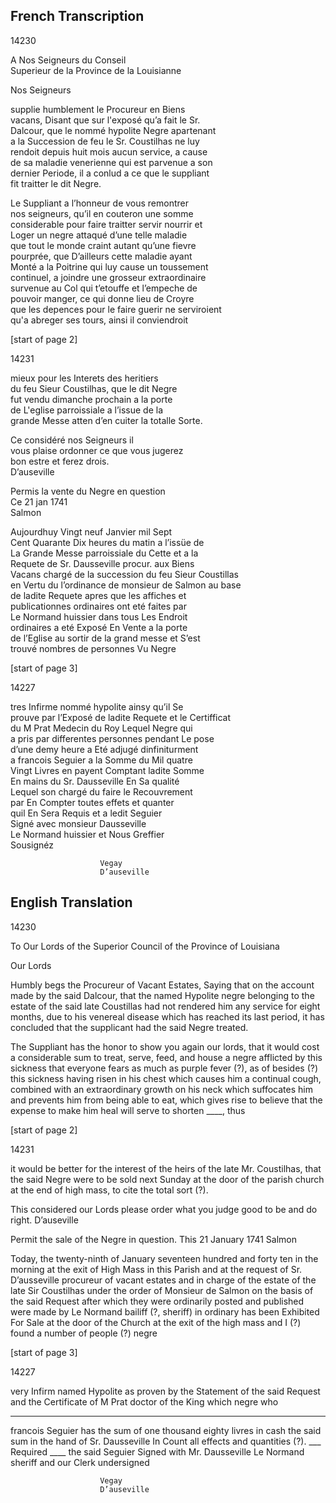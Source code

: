 ## French Transcription  
  
14230  
  
A Nos Seigneurs du Conseil  
Superieur de la Province de la Louisianne  
  
Nos Seigneurs  
  
supplie humblement le Procureur en Biens  
vacans, Disant que sur l'exposé qu’a fait le Sr.  
Dalcour, que le nommé hypolite Negre apartenant  
a la Succession de feu le Sr. Coustilhas ne luy  
rendoit depuis huit mois aucun service, a cause  
de sa maladie venerienne qui est parvenue a son  
dernier Periode, il a conlud a ce que le suppliant  
fit traitter le dit Negre.  
  
Le Suppliant a l’honneur de vous remontrer  
nos seigneurs, qu’il en couteron une somme  
considerable pour faire traitter servir nourrir et  
Loger un negre attaqué d’une telle maladie  
que tout le monde craint autant qu’une fievre  
pourprée, que D’ailleurs cette maladie ayant  
Monté a la Poitrine qui luy cause un toussement  
continuel, a joindre une grosseur extraordinaire  
survenue au Col qui t’etouffe et l’empeche de  
pouvoir manger, ce qui donne lieu de Croyre  
que les depences pour le faire guerir ne serviroient  
qu'a abreger ses tours, ainsi il conviendroit  
  
[start of page 2]  
  
14231  
  
mieux pour les Interets des heritiers  
du feu Sieur Coustilhas, que le dit Negre  
fut vendu dimanche prochain a la porte  
de L'eglise parroissiale a l’issue de la  
grande Messe atten d’en cuiter la totalle Sorte.  
  
Ce considéré nos Seigneurs il  
vous plaise ordonner ce que vous jugerez  
bon estre et ferez drois.  
							D’auseville  
  
Permis la vente du Negre en question  
Ce 21 jan 1741	
Salmon  
  


Aujourdhuy Vingt neuf Janvier mil Sept  
Cent Quarante Dix heures du matin a l’issüe de  
La Grande Messe parroissiale du Cette et a la  
Requete de Sr. Dausseville procur. aux Biens  
Vacans chargé de la succession du feu Sieur Coustillas  
en Vertu du l’ordinance de monsieur de Salmon au base  
de ladite Requete apres que les affiches et  
publicationnes ordinaires ont eté faites par  
Le Normand huissier dans tous Les Endroit  
ordinaires a eté Exposé En Vente a la porte  
de l’Eglise au sortir de la grand messe et S’est  
trouvé nombres de personnes Vu Negre  
  
[start of page 3]  
  
14227  
  
tres Infirme nommé hypolite ainsy qu’il Se  
prouve par l’Exposé de ladite Requete et le Certifficat  
du M Prat Medecin du Roy Lequel Negre qui  
a pris par differentes personnes pendant Le pose  
d’une demy heure a Eté adjugé dinfiniturment  
a francois Seguier a la Somme du Mil quatre  
Vingt Livres en payent Comptant ladite Somme  
En mains du Sr. Dausseville En Sa qualité  
Lequel son chargé du faire le Recouvrement  
par En Compter toutes effets et quanter  
quil En Sera Requis et a ledit Seguier  
Signé avec monsieur Dausseville  
Le Normand huissier et Nous Greffier  
Sousignéz  
  
						Vegay  
						D’auseville  

  

## English Translation  
  
14230

To Our Lords of the Superior Council of the Province of Louisiana 

Our Lords

Humbly begs the Procureur of Vacant Estates, Saying that on the account made by the said Dalcour, that the named Hypolite negre belonging to the estate of the said late Coustillas had not rendered him any service for eight months, due to his venereal disease which has reached its last period, it has concluded that the supplicant had the said Negre treated.

The Suppliant has the honor to show you again our lords, that it would cost a considerable sum to treat, serve, feed, and house a negre afflicted by this sickness that everyone fears as much as purple fever (?), as of besides (?) this sickness having risen in his chest which causes him a continual cough, combined with an extraordinary growth on his neck which suffocates him and prevents him from being able to eat, which gives rise to believe that the expense to make him heal will serve to shorten ____, thus

[start of page 2]

14231

 it would be better for the interest of the heirs 
of the late Mr. Coustilhas, that the said Negre 
were to be sold next Sunday at the door 
of the parish church at the end of 
high mass, to cite the total sort (?). 

This considered our Lords 
please order what you judge 
good to be and do right. 
								D’auseville

Permit the sale of the Negre in question.
This 21 January 1741
Salmon

Today, the twenty-ninth of January seventeen 
hundred and forty ten in the morning at the exit of 
High Mass in this Parish and at the 
request of Sr. D’ausseville procureur of vacant 
estates and in charge of the estate of the late Sir Coustilhas 
under the order of Monsieur de Salmon on the basis of the 
said Request after which they were ordinarily posted and published were made by Le Normand bailiff (?, sheriff) in ordinary has been Exhibited For Sale at the door 
of the Church at the exit of the high mass and I (?) 
found a number of people (?) negre 

[start of page 3] 

14227

very Infirm named Hypolite as 
proven by the Statement of the said Request and the Certificate 
of M Prat doctor of the King which negre who 
_______ 
francois Seguier has the sum of one thousand 
eighty livres in cash the said sum 
in the hand of Sr. Dausseville In Count 
all effects and quantities (?). ___ Required ____ the said Seguier Signed with Mr. Dausseville 
Le Normand sheriff and our Clerk 
undersigned 

						Vegay
						D’auseville

